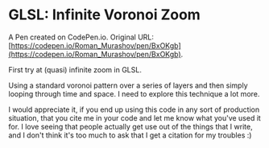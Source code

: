 # GLSL: Infinite Voronoi Zoom

A Pen created on CodePen.io. Original URL: [https://codepen.io/Roman_Murashov/pen/BxOKgb](https://codepen.io/Roman_Murashov/pen/BxOKgb).

First try at (quasi) infinite zoom in GLSL.

Using a standard voronoi pattern over a series of layers and then simply looping through time and space. I need to explore this technique a lot more.

I would appreciate it, if you end up using this code in any sort of production situation, that you cite me in your code and let me know what you've used it for. I love seeing that people actually get use out of the things that I write, and I don't think it's too much to ask that I get a citation for my troubles :)